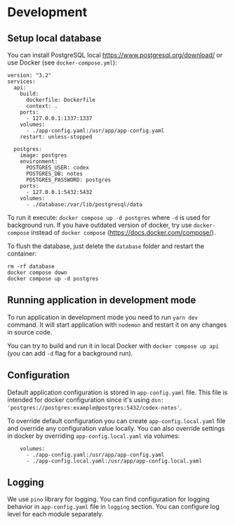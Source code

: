 # Development

## Setup local database

You can install PostgreSQL local https://www.postgresql.org/download/ or use Docker (see `docker-compose.yml`):
```
version: "3.2"
services:
  api:
    build:
      dockerfile: Dockerfile
      context: .
    ports:
      - 127.0.0.1:1337:1337
    volumes:
      - ./app-config.yaml:/usr/app/app-config.yaml
    restart: unless-stopped

  postgres:
    image: postgres
    environment:
      POSTGRES_USER: codex
      POSTGRES_DB: notes
      POSTGRES_PASSWORD: postgres
    ports:
      - 127.0.0.1:5432:5432
    volumes:
      - ./database:/var/lib/postgresql/data
```

To run it execute: `docker compose up -d postgres` where `-d` is used for background run.
If you have outdated version of docker, try use `docker-compose` instead of `docker compose` (https://docs.docker.com/compose/).

To flush the database, just delete the `database` folder and restart the container:
```
rm -rf database
docker compose down
docker compose up -d postgres
```

## Running application in development mode

To run application in development mode you need to run `yarn dev` command.
It will start application with `nodemon` and restart it on any changes in source code.

You can try to build and run it in local Docker with `docker compose up api` (you can add `-d` flag for a background run).

## Configuration

Default application configuration is stored in `app-config.yaml` file. This file is intended for docker configuration since it's using `dsn: 'postgres://postgres:example@postgres:5432/codex-notes'`.

To override default configuration you can create `app-config.local.yaml` file and override any configuration value locally.
You can also override settings in docker by overriding `app-config.local.yaml` via volumes:
```
    volumes:
      - ./app-config.yaml:/usr/app/app-config.yaml
      - ./app-config.local.yaml:/usr/app/app-config.local.yaml
```

## Logging

We use `pino` library for logging.
You can find configuration for logging behavior in `app-config.yaml` file in `logging` section.
You can configure log level for each module separately.

